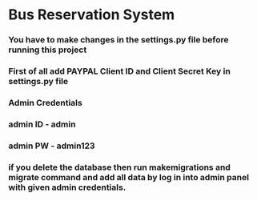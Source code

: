 # Bus Reservation System

### You have to make changes in the settings.py file before running this project

### First of all add PAYPAL Client ID and Client Secret Key in settings.py file

### Admin Credentials
### admin ID - admin
### admin PW - admin123

### if you delete the database then run makemigrations and migrate command and add all data by log in into admin panel with given admin credentials.
